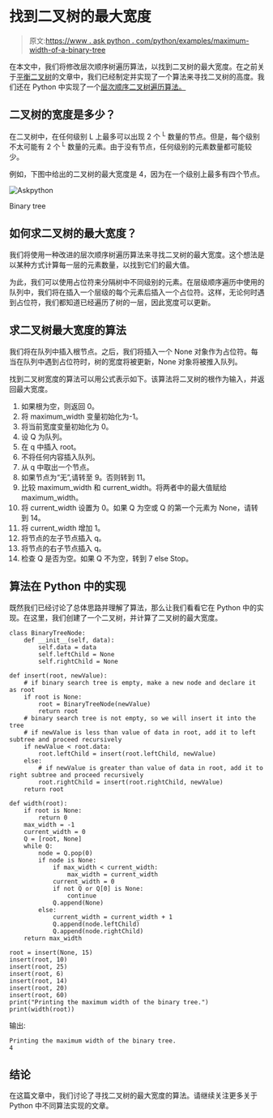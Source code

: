 # 找到二叉树的最大宽度

> 原文:[https://www . ask python . com/python/examples/maximum-width-of-a-binary-tree](https://www.askpython.com/python/examples/maximum-width-of-a-binary-tree)

在本文中，我们将修改层次顺序树遍历算法，以找到二叉树的最大宽度。在之前关于[平衡二叉树](https://www.askpython.com/python/examples/balanced-binary-tree)的文章中，我们已经制定并实现了一个算法来寻找二叉树的高度。我们还在 Python 中实现了一个[层次顺序二叉树遍历算法。](https://www.askpython.com/python/examples/level-order-binary-tree)

## 二叉树的宽度是多少？

在二叉树中，在任何级别 L 上最多可以出现 2 个 <sup>L</sup> 数量的节点。但是，每个级别不太可能有 2 个 <sup>L</sup> 数量的元素。由于没有节点，任何级别的元素数量都可能较少。

例如，下图中给出的二叉树的最大宽度是 4，因为在一个级别上最多有四个节点。

![Askpython](../Images/dff3c2eff5a4472b438a8d43bc3f5a6f.png)

Binary tree

## 如何求二叉树的最大宽度？

我们将使用一种改进的层次顺序树遍历算法来寻找二叉树的最大宽度。这个想法是以某种方式计算每一层的元素数量，以找到它们的最大值。

为此，我们可以使用占位符来分隔树中不同级别的元素。在层级顺序遍历中使用的队列中，我们将在插入一个层级的每个元素后插入一个占位符。这样，无论何时遇到占位符，我们都知道已经遍历了树的一层，因此宽度可以更新。

## 求二叉树最大宽度的算法

我们将在队列中插入根节点。之后，我们将插入一个 None 对象作为占位符。每当在队列中遇到占位符时，树的宽度将被更新，None 对象将被推入队列。

找到二叉树宽度的算法可以用公式表示如下。该算法将二叉树的根作为输入，并返回最大宽度。

1.  如果根为空，则返回 0。
2.  将 maximum_width 变量初始化为-1。
3.  将当前宽度变量初始化为 0。
4.  设 Q 为队列。
5.  在 q 中插入 root。
6.  不将任何内容插入队列。
7.  从 q 中取出一个节点。
8.  如果节点为“无”,请转至 9。否则转到 11。
9.  比较 maximum_width 和 current_width。将两者中的最大值赋给 maximum_width。
10.  将 current_width 设置为 0。如果 Q 为空或 Q 的第一个元素为 None，请转到 14。
11.  将 current_width 增加 1。
12.  将节点的左子节点插入 q。
13.  将节点的右子节点插入 q。
14.  检查 Q 是否为空。如果 Q 不为空，转到 7 else Stop。

## 算法在 Python 中的实现

既然我们已经讨论了总体思路并理解了算法，那么让我们看看它在 Python 中的实现。在这里，我们创建了一个二叉树，并计算了二叉树的最大宽度。

```
class BinaryTreeNode:
    def __init__(self, data):
        self.data = data
        self.leftChild = None
        self.rightChild = None

def insert(root, newValue):
    # if binary search tree is empty, make a new node and declare it as root
    if root is None:
        root = BinaryTreeNode(newValue)
        return root
    # binary search tree is not empty, so we will insert it into the tree
    # if newValue is less than value of data in root, add it to left subtree and proceed recursively
    if newValue < root.data:
        root.leftChild = insert(root.leftChild, newValue)
    else:
        # if newValue is greater than value of data in root, add it to right subtree and proceed recursively
        root.rightChild = insert(root.rightChild, newValue)
    return root

def width(root):
    if root is None:
        return 0
    max_width = -1
    current_width = 0
    Q = [root, None]
    while Q:
        node = Q.pop(0)
        if node is None:
            if max_width < current_width:
                max_width = current_width
            current_width = 0
            if not Q or Q[0] is None:
                continue
            Q.append(None)
        else:
            current_width = current_width + 1
            Q.append(node.leftChild)
            Q.append(node.rightChild)
    return max_width

root = insert(None, 15)
insert(root, 10)
insert(root, 25)
insert(root, 6)
insert(root, 14)
insert(root, 20)
insert(root, 60)
print("Printing the maximum width of the binary tree.")
print(width(root))

```

输出:

```
Printing the maximum width of the binary tree.
4

```

## 结论

在这篇文章中，我们讨论了寻找二叉树的最大宽度的算法。请继续关注更多关于 Python 中不同算法实现的文章。